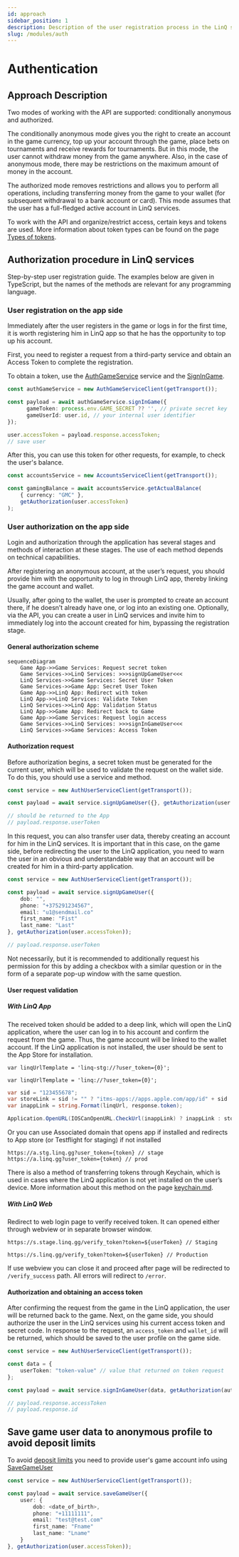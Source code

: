 ```yaml
---
id: approach
sidebar_position: 1
description: Description of the user registration process in the LinQ system.
slug: /modules/auth
---
```


# Authentication

## Approach Description

Two modes of working with the API are supported: conditionally anonymous and authorized.

The conditionally anonymous mode gives you the right to create an account in the game currency, top up your account through the game, place bets on tournaments and receive rewards for tournaments. But in this mode, the user cannot withdraw money from the game anywhere. Also, in the case of anonymous mode, there may be restrictions on the maximum amount of money in the account.

The authorized mode removes restrictions and allows you to perform all operations, including transferring money from the game to your wallet (for subsequent withdrawal to a bank account or card). This mode assumes that the user has a full-fledged active account in LinQ services.

To work with the API and organize/restrict access, certain keys and tokens are used. More information about token types can be found on the page [Types of tokens](/modules/auth/tokens).

## Authorization procedure in LinQ services

Step-by-step user registration guide. The examples below are given in TypeScript, but the names of the methods are relevant for any programming language.

### User registration on the app side

Immediately after the user registers in the game or logs in for the first time, it is worth registering him in LinQ app so that he has the opportunity to top up his account.

First, you need to register a request from a third-party service and obtain an Access Token to complete the registration.

To obtain a token, use the [AuthGameService](https://buf.build/linq/linq/docs/main:linq.auth.game.v1#linq.auth.game.v1.AuthGameService) service and the [SignInGame](https://buf.build/linq/linq/docs/main:linq.auth.game.v1#linq.auth.game.v1.AuthGameService.SignInGame).

```typescript
const authGameService = new AuthGameServiceClient(getTransport());

const payload = await authGameService.signInGame({
      gameToken: process.env.GAME_SECRET ?? '', // private secret key
      gameUserId: user.id, // your internal user identifier
});

user.accessToken = payload.response.accessToken;
// save user
```

After this, you can use this token for other requests, for example, to check the user's balance.

```typescript
const accountsService = new AccountsServiceClient(getTransport());

const gamingBalance = await accountsService.getActualBalance(
    { currency: "GMC" },
    getAuthorization(user.accessToken)
);
```

### User authorization on the app side

Login and authorization through the application has several stages and methods of interaction at these stages. The use of each method depends on technical capabilities.

After registering an anonymous account, at the user’s request, you should provide him with the opportunity to log in through LinQ app, thereby linking the game account and wallet.

Usually, after going to the wallet, the user is prompted to create an account there, if he doesn’t already have one, or log into an existing one. Optionally, via the API, you can create a user in LinQ services and invite him to immediately log into the account created for him, bypassing the registration stage.

#### General authorization scheme

```mermaid
sequenceDiagram
    Game App->>Game Services: Request secret token
    Game Services->>LinQ Services: >>>signUpGameUser<<<
    LinQ Services->>Game Services: Secret User Token
    Game Services->>Game App: Secret User Token
    Game App->>LinQ App: Redirect with token
    LinQ App->>LinQ Services: Validate Token
    LinQ Services->>LinQ App: Validation Status
    LinQ App->>Game App: Redirect back to Game
    Game App->>Game Services: Request login access
    Game Services->>LinQ Services: >>>signInGameUser<<<
    LinQ Services->>Game Services: Access Token
```

#### Authorization request

Before authorization begins, a secret token must be generated for the current user, which will be used to validate the request on the wallet side. To do this, you should use a service and method.

```typescript
const service = new AuthUserServiceClient(getTransport());

const payload = await service.signUpGameUser({}, getAuthorization(user.accessToken));

// should be returned to the App
// payload.response.userToken
```

In this request, you can also transfer user data, thereby creating an account for him in the LinQ services. It is important that in this case, on the game side, before redirecting the user to the LinQ application, you need to warn the user in an obvious and understandable way that an account will be created for him in a third-party application.

```typescript
const service = new AuthUserServiceClient(getTransport());

const payload = await service.signUpGameUser({
    dob: "",
    phone: "+375291234567",
    email: "u1@sendmail.co"
    first_name: "Fist"
    last_name: "Last"
}, getAuthorization(user.accessToken));

// payload.response.userToken
```

Not necessarily, but it is recommended to additionally request his permission for this by adding a checkbox with a similar question or in the form of a separate pop-up window with the same question.

#### User request validation


##### With LinQ App

The received token should be added to a deep link, which will open the LinQ application, where the user can log in to his account and confirm the request from the game. Thus, the game account will be linked to the wallet account. If the LinQ application is not installed, the user should be sent to the App Store for installation.

```
var linqUrlTemplate = 'linq-stg://?user_token={0}';
```


<!-- {% tab title="Production" %} -->
```
var linqUrlTemplate = 'linq://?user_token={0}';
```

```csharp
var sid = "123455678";
var storeLink = sid != "" ? "itms-apps://apps.apple.com/app/id" + sid : "itms-beta:";
var inappLink = string.Format(linqUrl, response.token);

Application.OpenURL(IOSCanOpenURL.CheckUrl(inappLink) ? inappLink : storeLink);
```

Or you can use Associated domain that opens app if installed and redirects to App store (or Testflight for staging) if not installed

```
https://a.stg.linq.gg?user_token={token} // stage
https://a.linq.gg?user_token={token} // prod
```

There is also a method of transferring tokens through Keychain, which is used in cases where the LinQ application is not yet installed on the user’s device. More information about this method on the page [keychain.md](/modules/autherntication/keychain.md "mention").

##### With LinQ Web

Redirect to web login page to verify received token. It can opened either through webview or in separate browser window.

```
https://s.stage.linq.gg/verify_token?token=${userToken} // Staging
```

```
https://s.linq.gg/verify_token?token=${userToken} // Production
```

If use webview you can close it and proceed after page will be redirected to `/verify_success` path. All errors will redirect to `/error`.

#### Authorization and obtaining an access token

After confirming the request from the game in the LinQ application, the user will be returned back to the game. Next, on the game side, you should authorize the user in the LinQ services using his current access token and secret code. In response to the request, an `access_token` and `wallet_id` will be returned, which should be saved to the user profile on the game side.

```typescript
const service = new AuthUserServiceClient(getTransport());

const data = {
    userToken: "token-value" // value that returned on token request
};

const payload = await service.signInGameUser(data, getAuthorization(authToken));

// payload.response.accessToken
// payload.response.id
```

## Save game user data to anonymous profile to avoid deposit limits

To avoid [deposit limits](/modules/money#anonymous-profiles) you need to provide user's game account info using [SaveGameUser](https://buf.build/linq/linq/docs/main:linq.auth.user.v1#linq.auth.user.v1.AuthUserService.SaveGameUser)

```typescript
const service = new AuthUserServiceClient(getTransport());

const payload = await service.saveGameUser({
    user: {
        dob: <date_of_birth>,
        phone: "+11111111",
        email: "test@test.com"
        first_name: "Fname"
        last_name: "Lname"
    }
}, getAuthorization(user.accessToken));
```
